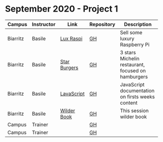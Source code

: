 # September 2020 - Project 1

| Campus   | Instructor | Link                                                                  | Repository                                                  | Description                                        |
| -------- | ---------- | --------------------------------------------------------------------- | ----------------------------------------------------------- | -------------------------------------------------- |
| Biarritz | Basile     | [Lux Raspi](https://wildcodeschool.github.io/btz_p1_lux-raspi/)       | [GH](https://github.com/wildcodeschool/btz_p1_lux-raspi)    | Sell some luxury Raspberry Pi                      |
| Biarritz | Basile     | [Star Burgers](https://wildcodeschool.github.io/btz_p1_star-burgers/) | [GH](https://github.com/wildcodeschool/btz_p1_star-burgers) | 3 stars Michelin restaurant, focused on hamburgers |
| Biarritz | Basile     | [LavaScript](https://wildcodeschool.github.io/btz_p1_js-doc/)         | [GH](https://github.com/wildcodeschool/btz_p1_js-doc)       | JavaScript documentation on firsts weeks content   |
| Biarritz | Basile     | [Wilder Book](https://wildcodeschool.github.io/btz_p1_wilder-book/)   | [GH](https://github.com/wildcodeschool/btz_p1_wilder-book)  | This session wilder book                           |
| Campus   | Trainer    | []()                                                                  | [GH]()                                                      | <desc>                                             |
| Campus   | Trainer    | []()                                                                  | [GH]()                                                      | <desc>                                             |
